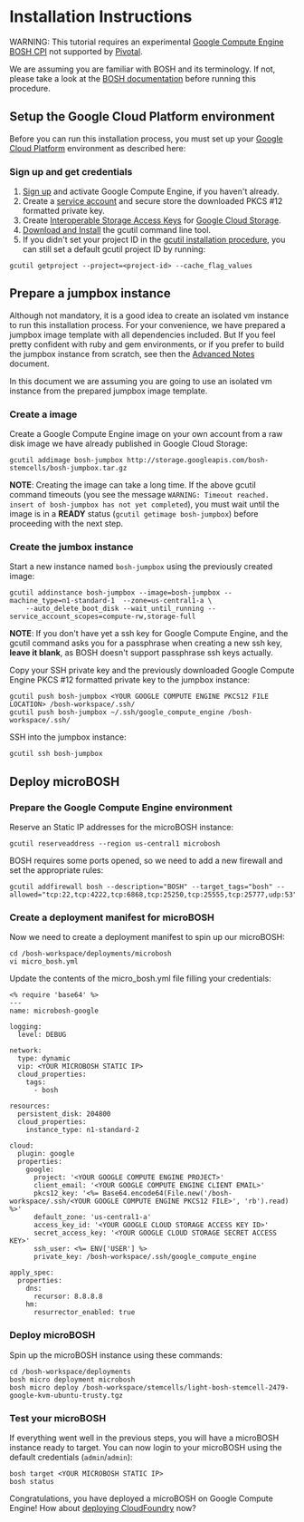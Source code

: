 # Installation Instructions

WARNING: This tutorial requires an experimental [Google Compute Engine BOSH CPI](https://github.com/cf-platform-eng/bosh-google-cpi/tree/google-cpi) not supported by [Pivotal](http://www.gopivotal.com/).

We are assuming you are familiar with BOSH and its terminology. If not, please take a look at the [BOSH documentation](http://docs.cloudfoundry.org/bosh/) before running this procedure.

## Setup the Google Cloud Platform environment

Before you can run this installation process, you must set up your [Google Cloud Platform](https://cloud.google.com/) environment as described here:

### Sign up and get credentials

1. [Sign up](https://developers.google.com/compute/docs/signup) and activate Google Compute Engine, if you haven't already.
1. Create a [service account](https://developers.google.com/console/help/new/#serviceaccounts) and secure store the downloaded PKCS #12 formatted private key.
1. Create [Interoperable Storage Access Keys](https://developers.google.com/storage/docs/migrating#keys) for [Google Cloud Storage](https://cloud.google.com/products/cloud-storage/).
1. [Download and Install](https://developers.google.com/compute/docs/gcutil) the gcutil command line tool.
1. If you didn't set your project ID in the [gcutil installation procedure]((https://developers.google.com/compute/docs/gcutil)), you can still set a default gcutil project ID by running:

```
gcutil getproject --project=<project-id> --cache_flag_values
```

## Prepare a jumpbox instance

Although not mandatory, it is a good idea to create an isolated vm instance to run this installation process. For your convenience, we have prepared a jumpbox image template with all dependencies included. But If you feel pretty confident with ruby and gem environments, or if you prefer to build the jumpbox instance from scratch, see then the [Advanced Notes](ADVANCED.md) document.

In this document we are assuming you are going to use an isolated vm instance from the prepared jumpbox image template.

### Create a image

Create a Google Compute Engine image on your own account from a raw disk image we have already published in Google Cloud Storage:

```
gcutil addimage bosh-jumpbox http://storage.googleapis.com/bosh-stemcells/bosh-jumpbox.tar.gz
```

**NOTE**: Creating the image can take a long time. If the above gcutil command timeouts (you see the message `WARNING: Timeout reached. insert of bosh-jumpbox has not yet completed`), you must wait until the image is in a **READY** status (`gcutil getimage bosh-jumpbox`) before proceeding with the next step.

### Create the jumbox instance

Start a new instance named `bosh-jumpbox` using the previously created image:

```
gcutil addinstance bosh-jumpbox --image=bosh-jumpbox --machine_type=n1-standard-1  --zone=us-central1-a \
    --auto_delete_boot_disk --wait_until_running --service_account_scopes=compute-rw,storage-full
```

**NOTE**: If you don't have yet a ssh key for Google Compute Engine, and the gcutil command asks you for a passphrase when creating a new ssh key, **leave it blank**, as BOSH doesn't support passphrase ssh keys actually.

Copy your SSH private key and the previously downloaded Google Compute Engine PKCS #12 formatted private key to the jumpbox instance:

```
gcutil push bosh-jumpbox <YOUR GOOGLE COMPUTE ENGINE PKCS12 FILE LOCATION> /bosh-workspace/.ssh/
gcutil push bosh-jumpbox ~/.ssh/google_compute_engine /bosh-workspace/.ssh/
```

SSH into the jumpbox instance:

```
gcutil ssh bosh-jumpbox
```

## Deploy microBOSH

### Prepare the Google Compute Engine environment

Reserve an Static IP addresses for the microBOSH instance:

```
gcutil reserveaddress --region us-central1 microbosh
```

BOSH requires some ports opened, so we need to add a new firewall and set the appropriate rules:

```
gcutil addfirewall bosh --description="BOSH" --target_tags="bosh" --allowed="tcp:22,tcp:4222,tcp:6868,tcp:25250,tcp:25555,tcp:25777,udp:53"
```

### Create a deployment manifest for microBOSH

Now we need to create a deployment manifest to spin up our microBOSH:

```
cd /bosh-workspace/deployments/microbosh
vi micro_bosh.yml
```

Update the contents of the micro_bosh.yml file filling your credentials:

```
<% require 'base64' %>
---
name: microbosh-google

logging:
  level: DEBUG

network:
  type: dynamic
  vip: <YOUR MICROBOSH STATIC IP>
  cloud_properties:
    tags:
      - bosh

resources:
  persistent_disk: 204800
  cloud_properties:
    instance_type: n1-standard-2

cloud:
  plugin: google
  properties:
    google:
      project: '<YOUR GOOGLE COMPUTE ENGINE PROJECT>'
      client_email: '<YOUR GOOGLE COMPUTE ENGINE CLIENT EMAIL>'
      pkcs12_key: '<%= Base64.encode64(File.new('/bosh-workspace/.ssh/<YOUR GOOGLE COMPUTE ENGINE PKCS12 FILE>', 'rb').read) %>'
      default_zone: 'us-central1-a'
      access_key_id: '<YOUR GOOGLE CLOUD STORAGE ACCESS KEY ID>'
      secret_access_key: '<YOUR GOOGLE CLOUD STORAGE SECRET ACCESS KEY>'
      ssh_user: <%= ENV['USER'] %>
      private_key: /bosh-workspace/.ssh/google_compute_engine

apply_spec:
  properties:
    dns:
      recursor: 8.8.8.8
    hm:
      resurrector_enabled: true
```

### Deploy microBOSH

Spin up the microBOSH instance using these commands:

```
cd /bosh-workspace/deployments
bosh micro deployment microbosh
bosh micro deploy /bosh-workspace/stemcells/light-bosh-stemcell-2479-google-kvm-ubuntu-trusty.tgz
```

### Test your microBOSH

If everything went well in the previous steps, you will have a microBOSH instance ready to target. You can now login to your microBOSH using the default credentials (`admin`/`admin`):

```
bosh target <YOUR MICROBOSH STATIC IP>
bosh status
```

Congratulations, you have deployed a microBOSH on Google Compute Engine! How about [deploying CloudFoundry](https://github.com/cf-platform-eng/bosh-google-cpi/blob/google-cpi/bosh_google_cpi/DEPLOYCF.md) now?
